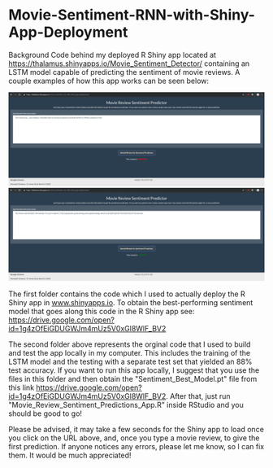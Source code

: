 # Movie-Sentiment-RNN-with-Shiny-App-Deployment
Background Code behind my deployed R Shiny app located at https://thalamus.shinyapps.io/Movie_Sentiment_Detector/ containing an LSTM model capable of predicting the sentiment of movie reviews. A couple examples of how this app works can be seen below:

![Negative Review](Shiny_App_Example_1.png)
![Positive Review](Shiny_App_Example_2.png)

The first folder contains the code which I used to actually deploy the R Shiny app in www.shinyapps.io. To obtain the best-performing sentiment model that goes along this code in the R Shiny app see: https://drive.google.com/open?id=1g4zOfEiGDUGWJm4mUz5V0xGl8WlF_BV2

The second folder above represents the orginal code that I used to build and test the app locally in my computer. This includes the training of the LSTM model and the testing with a separate test set that yielded an 88% test accuracy. If you want to run this app locally, I suggest that you use the files in this folder and then obtain the "Sentiment_Best_Model.pt" file from this link https://drive.google.com/open?id=1g4zOfEiGDUGWJm4mUz5V0xGl8WlF_BV2. After that, just run "Movie_Review_Sentiment_Predictions_App.R" inside RStudio and you should be good to go!

Please be advised, it may take a few seconds for the Shiny app to load once you click on the URL above, and, once you type a movie review, to give the first prediction. If anyone notices any errors, please let me know, so I can fix them. It would be much appreciated!
